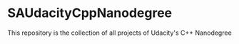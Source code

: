 # SAUdacityCppNanodegree
This repository is the collection of all projects of Udacity's C++ Nanodegree

